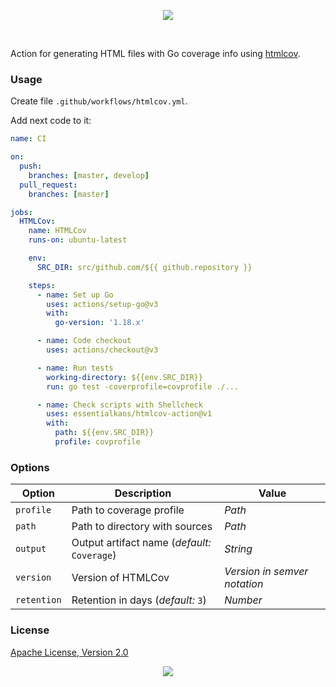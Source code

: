 <p align="center"><a href="#readme"><img src="https://gh.kaos.st/htmlcov-action.svg"/></a></p>

<br/>

Action for generating HTML files with Go coverage info using [htmlcov](https://kaos.sh/htmlcov).

### Usage

Create file `.github/workflows/htmlcov.yml`.

Add next code to it:

```yml
name: CI

on:
  push:
    branches: [master, develop]
  pull_request:
    branches: [master]

jobs:
  HTMLCov:
    name: HTMLCov
    runs-on: ubuntu-latest

    env:
      SRC_DIR: src/github.com/${{ github.repository }}

    steps:
      - name: Set up Go
        uses: actions/setup-go@v3
        with:
          go-version: '1.18.x'

      - name: Code checkout
        uses: actions/checkout@v3

      - name: Run tests
        working-directory: ${{env.SRC_DIR}}
        run: go test -coverprofile=covprofile ./...

      - name: Check scripts with Shellcheck
        uses: essentialkaos/htmlcov-action@v1
        with:
          path: ${{env.SRC_DIR}}
          profile: covprofile
```

### Options

| Option | Description | Value |
|--------|-------------|-------|
| `profile` | Path to coverage profile | _Path_ |
| `path` | Path to directory with sources | _Path_ |
| `output` | Output artifact name (_default:_ `Coverage`) | _String_ |
| `version` | Version of HTMLCov | _Version in semver notation_ |
| `retention` | Retention in days (_default:_ `3`) | _Number_ |

### License

[Apache License, Version 2.0](https://www.apache.org/licenses/LICENSE-2.0)

<p align="center"><a href="https://essentialkaos.com"><img src="https://gh.kaos.st/ekgh.svg"/></a></p>
